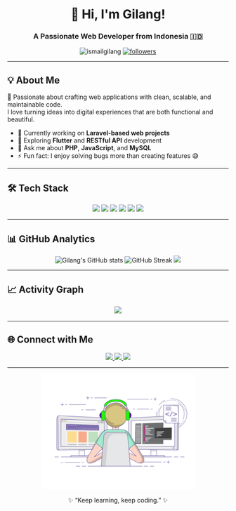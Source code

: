 <!-- HEADER -->
<h1 align="center">👋 Hi, I'm Gilang!</h1>
<h3 align="center">A Passionate Web Developer from Indonesia 🇮🇩</h3>

<p align="center">
  <img src="https://komarev.com/ghpvc/?username=ismailgilang&label=Profile%20views&color=0e75b6&style=flat" alt="ismailgilang" />
  <a href="https://github.com/ismailgilang?tab=followers">
    <img src="https://img.shields.io/github/followers/ismailgilang?label=Followers&style=social" alt="followers"/>
  </a>
</p>

---

<!-- ABOUT ME -->
## 💡 About Me  
🚀 Passionate about crafting web applications with clean, scalable, and maintainable code.  
I love turning ideas into digital experiences that are both functional and beautiful.  

- 🔭 Currently working on **Laravel-based web projects**  
- 🌱 Exploring **Flutter** and **RESTful API** development  
- 💬 Ask me about **PHP**, **JavaScript**, and **MySQL**  
- ⚡ Fun fact: I enjoy solving bugs more than creating features 😅  

---

<!-- TECH STACK -->
## 🛠️ Tech Stack  

<p align="center">
  <img src="https://img.shields.io/badge/Laravel-FF2D20?style=for-the-badge&logo=laravel&logoColor=white"/>
  <img src="https://img.shields.io/badge/PHP-777BB4?style=for-the-badge&logo=php&logoColor=white"/>
  <img src="https://img.shields.io/badge/JavaScript-F7DF1E?style=for-the-badge&logo=javascript&logoColor=black"/>
  <img src="https://img.shields.io/badge/MySQL-005C84?style=for-the-badge&logo=mysql&logoColor=white"/>
  <img src="https://img.shields.io/badge/HTML5-E34F26?style=for-the-badge&logo=html5&logoColor=white"/>
  <img src="https://img.shields.io/badge/CSS3-1572B6?style=for-the-badge&logo=css3&logoColor=white"/>
</p>

---

<!-- STATS SECTION -->
## 📊 GitHub Analytics  

<p align="center">
  <img width="50%" src="https://github-readme-stats.vercel.app/api?username=ismailgilang&show_icons=true&theme=tokyonight&hide_border=true" alt="Gilang's GitHub stats" />
  <img width="50%" src="https://github-readme-streak-stats.herokuapp.com/?user=ismailgilang&theme=tokyonight&hide_border=true" alt="GitHub Streak" />
  <img width="50%" src="https://github-readme-stats.vercel.app/api/top-langs/?username=ismailgilang&layout=compact&theme=tokyonight&hide_border=true" />
</p>

---

<!-- ACTIVITY GRAPH -->
## 📈 Activity Graph  
<p align="center">
  <img src="https://github-readme-activity-graph.vercel.app/graph?username=ismailgilang&theme=react-dark&hide_border=true&area=true" width="95%"/>
</p>

---

<!-- CONTACT -->
## 🌐 Connect with Me  
<p align="center">
  <a href="https://linkedin.com/in/ismailgilang" target="_blank">
    <img src="https://img.shields.io/badge/LinkedIn-0077B5?style=for-the-badge&logo=linkedin&logoColor=white"/>
  </a>
  <a href="mailto:ismailgilang@example.com">
    <img src="https://img.shields.io/badge/Gmail-D14836?style=for-the-badge&logo=gmail&logoColor=white"/>
  </a>
  <a href="https://github.com/ismailgilang">
    <img src="https://img.shields.io/badge/GitHub-181717?style=for-the-badge&logo=github&logoColor=white"/>
  </a>
</p>

---

<!-- FOOTER -->
<p align="center">
  <img src="https://raw.githubusercontent.com/devSouvik/devSouvik/master/gif3.gif" width="350" alt="Coding gif"/>
</p>

<p align="center">✨ “Keep learning, keep coding.” ✨</p>
